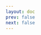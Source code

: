 ```yaml
---
layout: doc
prev: false
next: false
---
```


<CustomItemBox :item="{
  name: '苹果',
  icon: '/wiki/item/apple.png',
  type: '食物',
  description: '',
  params: {
    stack: 30,
    durability: -1 
  },
  obtain: {
    found: [],
    npc: [],
    shop: [],
    gardening: []
  }
}" />
